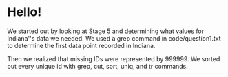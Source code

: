 # Hello!
We started out by looking at Stage 5 and determining what values for Indiana''s data we 
needed. We used a grep command in code/question1.txt to determine the first data
point recorded in Indiana.

Then we realized that missing IDs were represented by 999999. We sorted out every 
unique id with grep, cut, sort, uniq, and tr commands.

